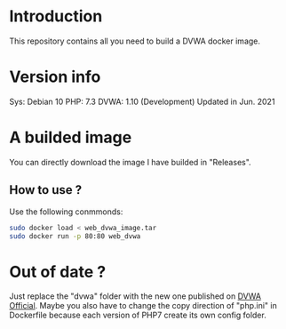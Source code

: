 # Introduction
This repository contains all you need to build a DVWA docker image.
# Version info
Sys: Debian 10
PHP: 7.3
DVWA: 1.10 (Development) Updated in Jun. 2021
# A builded image
You can directly download the image I have builded in "Releases".
## How to use ?
Use the following conmmonds:
```bash
sudo docker load < web_dvwa_image.tar
sudo docker run -p 80:80 web_dvwa
```
# Out of date ?
Just replace the "dvwa" folder with the new one published on [DVWA Official](https://github.com/digininja/DVWA).
Maybe you also have to change the copy direction of "php.ini" in Dockerfile because each version of PHP7 create its own config folder. 
